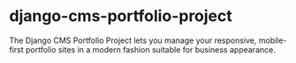 # django-cms-portfolio-project
The Django CMS Portfolio Project lets you manage your responsive, mobile-first portfolio sites in a modern fashion suitable for business appearance.
